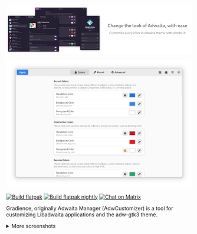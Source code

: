 <a href="https://github.com/AdwCustomizerTeam/AdwCustomizer">

[![Cover](https://github.com/AdwCustomizerTeam/Design/blob/main/Covers/cover.png)](https://github.com/AdwCustomizerTeam/AdwCustomizer)

![Screenshot of interface with Adwaita light theme](https://github.com/AdwCustomizerTeam/Design/blob/main/Screenshots/main_screenshot.png)

</a>

[![Build flatpak](https://github.com/AdwCustomizerTeam/AdwCustomizer/actions/workflows/flatpak.yml/badge.svg)](https://github.com/AdwCustomizerTeam/AdwCustomizer/actions/workflows/flatpak.yml)
[![Build flatpak nightly](https://github.com/AdwCustomizerTeam/AdwCustomizer/actions/workflows/flatpak-nightly.yml/badge.svg)](https://github.com/AdwCustomizerTeam/AdwCustomizer/actions/workflows/flatpak-nightly.yml)
[![Chat on Matrix](https://matrix.to/img/matrix-badge.svg)](https://matrix.to/#/#AdwCustomizer:matrix.org)

Gradience, originally Adwaita Manager (AdwCustomizer) is a tool for customizing Libadwaita applications and the adw-gtk3 theme.

<details>
  <summary>More screenshots</summary>
  
  <a href="https://github.com/AdwCustomizerTeam/AdwCustomizer">

  ![Screenshot of interface with a customized theme](https://github.com/AdwCustomizerTeam/Design/blob/main/Screenshots/customized_screenshot.png)
  
  ![Screenshot of proof that this actually works](https://github.com/AdwCustomizerTeam/Design/blob/main/Screenshots/proof_of_work_screenshot.png)
  
  </a>
</details>

